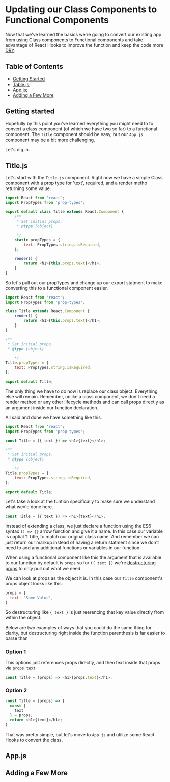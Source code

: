 # Updating our Class Components to Functional Components
Now that we've learned the basics we're going to convert our existing app from using Class components to Functional components and take advantage of React Hooks to improve the function and keep the code more [DRY](*https://www.drycode.io/).

## Table of Contents
- [Getting Started](#getting-started)
- [Table.js](#tablejs);
- [App.js](#appjs);
- [Adding a Few More](#adding-a-few-more)

## Getting started
Hopefully by this point you've learned everything you might need to to convert a class component (of which we have two so far) to a functional component. The `Title` component should be easy, but our `App.js` component may be a bit more challenging.

Let's dig in.

## Title.js
Let's start with the `Title.js` component. Right now we have a simple Class component with a prop type for 'text', required, and a render metho returning some value.

``` js
import React from 'react';
import PropTypes from 'prop-types';

export default class Title extends React.Component {
	/**
	 * Set initial props.
	 * @type {object}

	 */
	static propTypes = {
		text: PropTypes.string.isRequired,
	};

	render() {
		return <h1>{this.props.text}</h1>;
	}
}
```

So let's pull out our propTypes and change up our export statment to make converting this to a functional component easier.

```js
import React from 'react';
import PropTypes from 'prop-types';

class Title extends React.Component {
	render() {
		return <h1>{this.props.text}</h1>;
	}
}

/**
 * Set initial props.
 * @type {object}

	*/
Title.propTypes = {
	text: PropTypes.string.isRequired,
};

export default Title;
```

The only thing we have to do now is replace our class object. Everything else will remain. Remember, unlike a class component, we don't need a render method or any other lifecycle methods and can call props directly as an argument inside our function declaration.

All said and done we have something like this.

``` js
import React from 'react';
import PropTypes from 'prop-types';

const Title = ({ text }) => <h1>{text}</h1>;

/**
 * Set initial props.
 * @type {object}

	*/
Title.propTypes = {
	text: PropTypes.string.isRequired,
};

export default Title;
```

Let's take a look at the funtion specifically to make sure we understand what wev'e done here.

``` js
const Title = ({ text }) => <h1>{text}</h1>;
```

Instead of extending a class, we just declare a function using the ES6 syntax `() => {}` arrow function and give it a name. In this case our variable is captial `T` Title, to match our original class name. And remember we can just return our markup instead of having a return statment since we don't need to add any additional functions or variables in our function.

When using a functional component like this the argument that is available to our function by default is `props` so for `({ text })` we're [destructuring props](https://medium.com/@lcriswell/destructuring-props-in-react-b1c295005ce0) to only pull out what we need.

We can look at props as the object it is. In this case our `Title` component's props object looks like this:

``` js
props = {
  text: 'Some Value',
}
```

So destructuring like `{ text }` is just reerencing that key value directly from within the object.

Below are two examples of ways that you could do the same thing for clarity, but destructuring right inside the function parenthesis is far easier to parse than 

### Option 1
This options just references props directly, and then text inside that props via `props.text`

``` js
const Title = (props) => <h1>{props.text}</h1>;
```

### Option 2
``` js
const Title = (props) => {
  const {
    text
  } = props;
  return <h1>{text}</h1>;
}
```

That was pretty simple, but let's move to `App.js` and utilize some React Hooks to convert the class.

## App.js


## Adding a Few More
